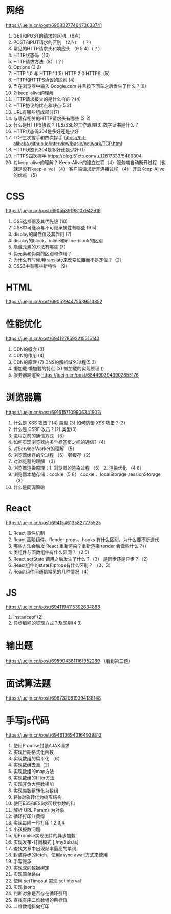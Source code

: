 # 网络
https://juejin.cn/post/6908327746473033741
1. GET和POST的请求的区别 （6点）
2. POST和PUT请求的区别 （2点） （？）
3. 常见的HTTP请求头和响应头 （9 5 4）（？）
4. HTTP状态码（16）
5. HTTP请求方法（8）（？）
6. Options (3 2)
7. HTTP 1.0 与 HTTP 1.1(5) HTTP 2.0 HTTPS（5）
8. HTTP和HTTPS协议的区别 (4)
9. 当在浏览器中输入 Google.com 并且按下回车之后发生了什么？(9)
10. 对keep-alive的理解
11. HTTP请求报文的是什么样的？(4)
12. HTTP协议的优点和缺点(5 3)
13. URL有哪些组成部分(7)
14. 与缓存相关的HTTP请求头有哪些 (2 2)
15. 什么是HTTPS协议？TLS/SSL的工作原理(3)  数字证书是什么？
16. HTTP状态码304是多好还是少好
17. TCP三次握手和四次挥手 https://hit-alibaba.github.io/interview/basic/network/TCP.html
18. HTTP状态码304是多好还是少好 (1)
19. HTTPS四次握手 https://blog.51cto.com/u_12617333/5480304
20. 对keep-alive的理解？ Keep-Alive的建立过程（4）服务端自动断开过程（也就是没有keep-alive）（4） 客户端请求断开连接过程 （4） 开启Keep-Alive的优点 （5）

# CSS
https://juejin.cn/post/6905539198107942919
1. CSS选择器及其优先级 (10)
2. CSS中可继承与不可继承属性有哪些 (9 5)
3. display的属性值及其作用 (7)
4. display的block、inline和inline-block的区别 
5. 隐藏元素的方法有哪些 (7)
6. 伪元素和伪类的区别和作用？
7. 为什么有时候⽤translate来改变位置⽽不是定位？（2）
8. CSS3中有哪些新特性 （9）

# HTML
https://juejin.cn/post/6905294475539513352


# 性能优化
https://juejin.cn/post/6941278592215515143
1. CDN的概念 (3)
2. CDN的作用 (4)
3. CDN的原理 (7) DNS的解析域名过程(5 3)
4. 懒加载 懒加载的特点 (3) 懒加载的实现原理 ()
5. 服务器端渲染 https://juejin.cn/post/6844903943902855176

# 浏览器篇
https://juejin.cn/post/6916157109906341902/
1. 什么是 XSS 攻击？(4) 类型 (3) 如何防御 XSS 攻击？(3)
2. 什么是 CSRF 攻击？(2) 类型(3)
3. 进程之前的通信方式 （6）
4. 如何实现浏览器内多个标签页之间的通信?（4）
5. 对Service Worker的理解 （5）
6. 浏览器缓存的全过程 （5） 强缓存（2）
7. 对浏览器的理解 （3）
8. 浏览器渲染原理：1. 浏览器的渲染过程 （5） 2. 渲染优化 （4 8）
9. 浏览器本地存储：cookie（5 8） cookie 、localStorage sessionStorage （3） 
10. 什么是同源策略

# React
https://juejin.cn/post/6941546135827775525
1. React 事件机制
2. React 高阶组件、Render props、hooks 有什么区别，为什么要不断迭代
3. 哪些方法会触发 React 重新渲染？重新渲染 render 会做些什么？()
4. 类组件与函数组件有什么异同？（2 5）
5. React setState 调用之后发生了什么？（3） 是同步还是异步？（2） 
6. React组件的state和props有什么区别？ （3，3）
7. React组件间通信常见的几种情况（4）
# JS
https://juejin.cn/post/6941194115392634888
1. instanceof (2)
2. 异步编程的实现方式？及区别(4 3)

# 输出题
https://juejin.cn/post/6959043611161952269 （看到第三题）

# 面试算法题 
https://juejin.cn/post/6987320619394138148

# 手写js代码
https://juejin.cn/post/6946136940164939813
1. 使用Promise封装AJAX请求
2. 实现日期格式化函数
3. 实现数组的扁平化 （6）
4. 实现数组去重（2）
5. 实现数组的map方法
6. 实现数组的filter方法
7. 实现非负大整数相加
8. 实现类数组转化为数组
9. 将js对象转化为树形结构
10. 使用ES5和ES6求函数参数的和
11. 解析 URL Params 为对象
12. 循环打印红黄绿
13. 实现每隔一秒打印 1,2,3,4
14. 小孩报数问题
15. 用Promise实现图片的异步加载
16. 实现发布-订阅模式
[./mySub.ts]
17. 查找文章中出现频率最高的单词
18. 封装异步的fetch，使用async await方式来使用
19. 手写继承
20. 实现双向数据绑定
21. 实现简单路由
22. 使用 setTimeout 实现 setInterval
23. 实现 jsonp
24. 判断对象是否存在循环引用
25. 查找有序二维数组的目标值
26. 二维数组斜向打印